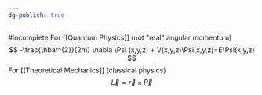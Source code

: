 ```yaml
---
dg-publish: true
---
```

#incomplete 
For [[Quantum Physics]] (not "real" angular momentum)
$$
-\frac{\hbar^{2}}{2m} \nabla \Psi (x,y,z) + V(x,y,z)\Psi(x,y,z)=E\Psi(x,y,z)
$$
For [[Theoretical Mechanics]] (classical physics)
$$
\vec{L}=\vec{r} \times \vec{P}
$$
